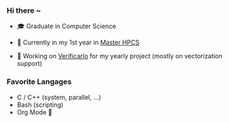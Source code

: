### Hi there ~

 - &#127891; Graduate in Computer Science
 
 - &#127793; Currently in my 1st year in [Master HPCS](http://www.chps.uvsq.fr/)

 - &#129520; Working on
   [Verificarlo](https://github.com/verificarlo/verificarlo) for my yearly
   project (mostly on vectorization support)

### Favorite Langages

  - C / C++ (system, parallel, ...)
  - Bash (scripting)
  - Org Mode &#129412;
